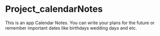 # Project_calendarNotes
This is an app Calendar Notes. You can write your plans for the future or remember important dates like birthdays wedding days and etc. 
